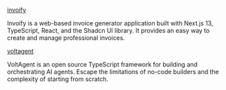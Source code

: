 [invoify](https://github.com/al1abb/invoify)

Invoify is a web-based invoice generator application built with Next.js 13, TypeScript, React, and the Shadcn UI library. It provides an easy way to create and manage professional invoices.


[voltagent](https://github.com/VoltAgent/voltagent)

VoltAgent is an open source TypeScript framework for building and orchestrating AI agents.
Escape the limitations of no-code builders and the complexity of starting from scratch.

